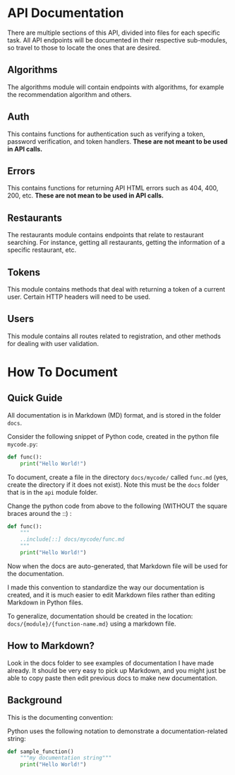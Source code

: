 # API Documentation

There are multiple sections of this API, divided into files for each specific task. All API endpoints will be documented in their respective sub-modules, so travel to those to locate the ones that are desired.

## Algorithms

The algorithms module will contain endpoints with algorithms, for example the recommendation algorithm and others.

## Auth

This contains functions for authentication such as verifying a token, password verification, and token handlers. __These are not meant to be used in API calls.__

## Errors

This contains functions for returning API HTML errors such as 404, 400, 200, etc. __These are not mean to be used in API calls.__

## Restaurants

The restaurants module contains endpoints that relate to restaurant searching. For instance, getting all restaurants, getting the information of a specific restaurant, etc.

## Tokens

This module contains methods that deal with returning a token of a current user. Certain HTTP headers will need to be used.

## Users

This module contains all routes related to registration, and other methods for dealing with user validation. 

# How To Document

## Quick Guide

All documentation is in Markdown (MD) format, and is stored in the folder `docs`.  

Consider the following snippet of Python code, created in the python file `mycode.py`:

```python
def func():
    print("Hello World!")
```

To document, create a file in the directory `docs/mycode/` called `func.md` (yes, create the directory if it does not exist). Note this must be the `docs` folder that is in the `api` module folder.  

Change the python code from above to the following (WITHOUT the square braces around the ::) :

```python
def func():
    """
    ..include[::] docs/mycode/func.md
    """
    print("Hello World!")
```

Now when the docs are auto-generated, that Markdown file will be used for the documentation. 

I made this convention to standardize the way our documentation is created, and it is much easier to edit Markdown files rather than editing Markdown in Python files.

To generalize, documentation should be created in the location: `docs/{module}/{function-name.md}` using a markdown file.

## How to Markdown?

Look in the docs folder to see examples of documentation I have made already. It should be very easy to pick up Markdown, and you might just be able to copy paste then edit previous docs to make new documentation.

## Background

This is the documenting convention:

Python uses the following notation to demonstrate a documentation-related string:

```python
def sample_function()
    """my documentation string"""
    print("Hello World!")
```

